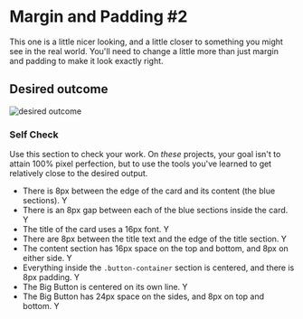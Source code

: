 # Margin and Padding #2

This one is a little nicer looking, and a little closer to something you might see in the real world. You'll need to change a little more than just margin and padding to make it look exactly right.

## Desired outcome
![desired outcome](./desired-outcome.png)

### Self Check
Use this section to check your work. On _these_ projects, your goal isn't to attain 100% pixel perfection, but to use the tools you've learned to get relatively close to the desired output.

- There is 8px between the edge of the card and its content (the blue sections). Y
- There is an 8px gap between each of the blue sections inside the card. Y
- The title of the card uses a 16px font. Y
- There are 8px between the title text and the edge of the title section. Y
- The content section has 16px space on the top and bottom, and 8px on either side. Y
- Everything inside the `.button-container` section is centered, and there is 8px padding. Y
- The Big Button is centered on its own line. Y
- The Big Button has 24px space on the sides, and 8px on top and bottom. Y